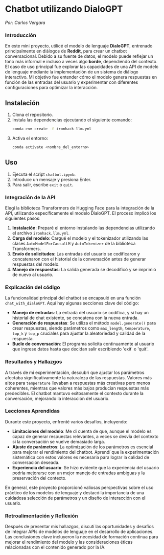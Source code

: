 
# Chatbot utilizando DialoGPT
 *Por: Carlos Vergara*

### Introducción
En este mini proyecto, utilicé el modelo de lenguaje **DialoGPT**, entrenado principalmente en diálogos de **Reddit**, para crear un chatbot conversacional. Debido a su fuente de datos, el modelo puede reflejar un tono más informal e incluso a veces algo **borde**, dependiendo del contexto. El caso de uso principal fue explorar las capacidades de una API de modelo de lenguaje mediante la implementación de un sistema de diálogo interactivo. Mi objetivo fue entender cómo el modelo genera respuestas en función de las entradas del usuario y experimentar con diferentes configuraciones para optimizar la interacción.

## Instalación
1. Clona el repositorio.
2. Instala las dependencias ejecutando el siguiente comando:
   ```bash
   conda env create -f ironhack-llm.yml
   ```
3. Activa el entorno:
   ```bash
   conda activate <nombre_del_entorno>
   ```

## Uso
1. Ejecuta el script `chatbot.ipynb`.
2. Introduce un mensaje y presiona Enter.
3. Para salir, escribe `exit` o `quit`.


### Integración de la API
Elegí la biblioteca Transformers de Hugging Face para la integración de la API, utilizando específicamente el modelo DialoGPT. El proceso implicó los siguientes pasos:
1. **Instalación**: Preparé el entorno instalando las dependencias utilizando el archivo `ironhack.llm.yml`.
2. **Carga del modelo**: Cargué el modelo y el tokenizador utilizando las clases `AutoModelForCausalLM` y `AutoTokenizer` de la biblioteca Transformers.
3. **Envío de solicitudes**: Las entradas del usuario se codificaron y concatenaron con el historial de la conversación antes de generar respuestas del modelo.
4. **Manejo de respuestas**: La salida generada se decodificó y se imprimió de nuevo al usuario.

### Explicación del código
La funcionalidad principal del chatbot se encapsuló en una función `chat_with_dialoGPT`. Aquí hay algunas secciones clave del código:
- **Manejo de entradas**: La entrada del usuario se codifica, y si hay un historial de chat existente, se concatena con la nueva entrada.
- **Generación de respuestas**: Se utiliza el método `model.generate()` para crear respuestas, siendo parámetros como `max_length`, `temperature`, `top_k` y `top_p` cruciales para ajustar la aleatoriedad y calidad de la respuesta.
- **Bucle de conversación**: El programa solicita continuamente al usuario que ingrese datos hasta que decidan salir escribiendo 'exit' o 'quit'.

### Resultados y Hallazgos
A través de mi experimentación, descubrí que ajustar los parámetros afectaba significativamente la naturaleza de las respuestas. Valores más altos para `temperature` llevaban a respuestas más creativas pero menos coherentes, mientras que valores más bajos producían respuestas más predecibles. El chatbot mantuvo exitosamente el contexto durante la conversación, mejorando la interacción del usuario.

### Lecciones Aprendidas
Durante este proyecto, enfrenté varios desafíos, incluyendo:
- **Limitaciones del modelo**: Me di cuenta de que, aunque el modelo es capaz de generar respuestas relevantes, a veces se desvía del contexto si la conversación se vuelve demasiado larga.
- **Ajuste de parámetros**: La optimización de los parámetros es esencial para mejorar el rendimiento del chatbot. Aprendí que la experimentación sistemática con estos valores es necesaria para lograr la calidad de conversación deseada.
- **Experiencia del usuario**: Se hizo evidente que la experiencia del usuario podría mejorarse con un mejor manejo de entradas ambiguas y la preservación del contexto.

En general, este proyecto proporcionó valiosas perspectivas sobre el uso práctico de los modelos de lenguaje y destacó la importancia de una cuidadosa selección de parámetros y un diseño de interacción con el usuario.

### Retroalimentación y Reflexión
Después de presentar mis hallazgos, discutí las oportunidades y desafíos de integrar APIs de modelos de lenguaje en el desarrollo de aplicaciones. Las conclusiones clave incluyeron la necesidad de formación continua para mejorar el rendimiento del modelo y las consideraciones éticas relacionadas con el contenido generado por la IA.
